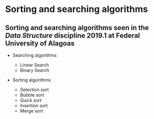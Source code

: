 # Sorting and searching algorithms

## Sorting and searching algorithms seen in the _Data Structure_ discipline 2019.1 at Federal University of Alagoas

* Searching algorithms
  - Linear Search
  - Binary Search
  
* Sorting algorithms
  - Selection sort
  - Bubble sort
  - Quick sort
  - Insertion sort
  - Merge sort
